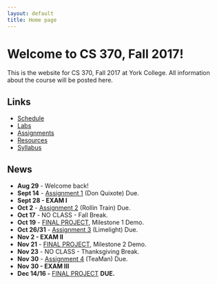 ```yaml
---
layout: default
title: Home page
---
```


# Welcome to CS 370, Fall 2017!

This is the website for CS 370, Fall 2017 at York College.
All information about the course will be posted here.

## Links

* [Schedule](schedule/index.html)
* [Labs](labs/index.html)
* [Assignments](assign/index.html)
* [Resources](resources.html)
* [Syllabus](syllabus.html)

## News

* **Aug 29** - Welcome back!
* **Sept 14** - [Assignment 1](assign/assign01.html)  (Don Quixote) Due.
* **Sept 28 - EXAM I**
* **Oct 2** - [Assignment 2](assign/assign02.html) (Rollin Train) Due.
* **Oct 17** - NO CLASS - Fall Break.
* **Oct 19** - [FINAL PROJECT](assign/project.html), Milestone 1 Demo.
* **Oct 26/31** - [Assignment 3](assign/assign03.html) (Limelight) Due.
* **Nov 2 - EXAM II**
* **Nov 21** - [FINAL PROJECT](assign/project.html), Milestone 2 Demo.
* **Nov 23** - NO CLASS - Thanksgiving Break.
* **Nov 30** - [Assignment 4](assign/assign04.html) (TeaMan) Due.
* **Nov 30 - EXAM III**
* **Dec 14/16 -** [FINAL PROJECT](assign/project.html) **DUE.**
  
<!--
* **Sept 6 - NO CLASS**
* **UPDATE** **Sept 15** - Assignment 1 (Don Quixote) Due.
* **Sept 29 - EXAM I**
* **UPDATE** **Oct 3** - Assignment 2 (Rollin Train) Due.
* **Oct 18** - NO CLASS - Fall Break.
* **Oct 27/Nov 1** - Assignment 3 (Limelight) Due.
* **Nov 3 - EXAM II**
* **Nov 22** - FINAL PROJECT, Milestone 2 Demo.
* **Nov 24** - NO CLASS - Thanksgiving Break.
* **Dec 1** - Assignment 4 (TeaMan) Due.
* **Dec 1 - EXAM III**
-->
